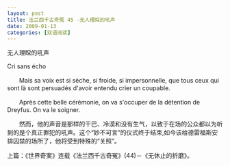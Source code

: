 ```yaml
---
layout: post
title: 法兰西千古奇冤 45 -无人理睬的吼声
date: 2009-01-13
categories: [双语阅读]  
---
```


无人理睬的吼声

Cri sans écho

　　Mais sa voix est si sèche, si froide, si impersonnelle, que tous ceux qui sont là sont persuadés d'avoir entendu crier un coupable.

　　Après cette belle cérémonie, on va s'occuper de la détention de Dreyfus. On va le soigner.



　　然而，他的声音是那样的干巴、冷漠和没有生气，以致于在场的公众都以为听到的是个真正罪犯的吼声。这个“妙不可言”的仪式终于结朿,如今该给德雷福斯安排囚禁的场所了，他将受到特殊的“关照”。



上篇：《世界奇案》连载《法兰西千古奇冤》(44)－《无休止的折磨》。
